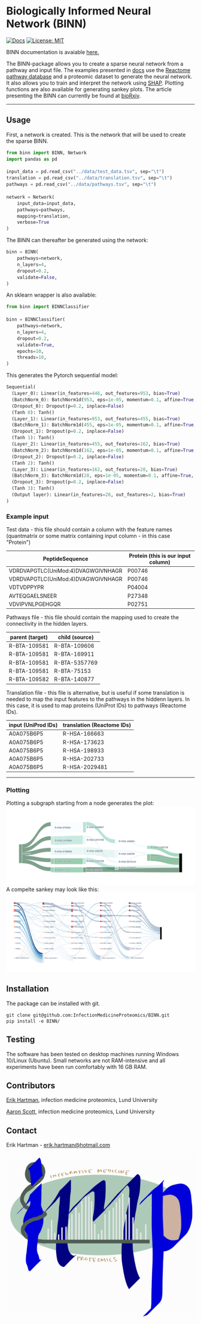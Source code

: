 # Biologically Informed Neural Network (BINN)

[![Docs](https://github.com/InfectionMedicineProteomics/BINN/actions/workflows/pages/pages-build-deployment/badge.svg)](https://github.com/InfectionMedicineProteomics/BINN/actions/workflows/pages/pages-build-deployment)
[![License: MIT](https://img.shields.io/badge/License-MIT-yellow.svg)](https://opensource.org/licenses/MIT)

BINN documentation is avaiable [here.](https://infectionmedicineproteomics.github.io/BINN/)

The BINN-package allows you to create a sparse neural network from a pathway and input file. The examples presented in [docs](<(https://infectionmedicineproteomics.github.io/BINN/)>) use the [Reactome pathway database](https://reactome.org/) and a proteomic dataset to generate the neural network. It also allows you to train and interpret the network using [SHAP](https://github.com/slundberg/shap). Plotting functions are also available for generating sankey plots. The article presenting the BINN can currently be found at [bioRxiv](https://doi.org/10.1101/2023.02.16.528807).

---

## Usage

First, a network is created. This is the network that will be used to create the sparse BINN.

```py
from binn import BINN, Network
import pandas as pd

input_data = pd.read_csv("../data/test_data.tsv", sep="\t")
translation = pd.read_csv("../data/translation.tsv", sep="\t")
pathways = pd.read_csv("../data/pathways.tsv", sep="\t")

network = Network(
    input_data=input_data,
    pathways=pathways,
    mapping=translation,
    verbose=True
)
```

The BINN can thereafter be generated using the network:

```py
binn = BINN(
    pathways=network,
    n_layers=4,
    dropout=0.2,
    validate=False,
)
```

An sklearn wrapper is also available:

```py
from binn import BINNClassifier

binn = BINNClassifier(
    pathways=network,
    n_layers=4,
    dropout=0.2,
    validate=True,
    epochs=10,
    threads=10,
)
```

This generates the Pytorch sequential model:

```py
Sequential(
  (Layer_0): Linear(in_features=446, out_features=953, bias=True)
  (BatchNorm_0): BatchNorm1d(953, eps=1e-05, momentum=0.1, affine=True, track_running_stats=True)
  (Dropout_0): Dropout(p=0.2, inplace=False)
  (Tanh 0): Tanh()
  (Layer_1): Linear(in_features=953, out_features=455, bias=True)
  (BatchNorm_1): BatchNorm1d(455, eps=1e-05, momentum=0.1, affine=True, track_running_stats=True)
  (Dropout_1): Dropout(p=0.2, inplace=False)
  (Tanh 1): Tanh()
  (Layer_2): Linear(in_features=455, out_features=162, bias=True)
  (BatchNorm_2): BatchNorm1d(162, eps=1e-05, momentum=0.1, affine=True, track_running_stats=True)
  (Dropout_2): Dropout(p=0.2, inplace=False)
  (Tanh 2): Tanh()
  (Layer_3): Linear(in_features=162, out_features=28, bias=True)
  (BatchNorm_3): BatchNorm1d(28, eps=1e-05, momentum=0.1, affine=True, track_running_stats=True)
  (Dropout_3): Dropout(p=0.2, inplace=False)
  (Tanh 3): Tanh()
  (Output layer): Linear(in_features=28, out_features=2, bias=True)
)
```

### Example input

Test data - this file should contain a column with the feature names (quantmatrix or some matrix containing input column - in this case "Protein")

| PeptideSequence                    | Protein (this is our input column) |
| ---------------------------------- | ---------------------------------- |
| VDRDVAPGTLC(UniMod:4)DVAGWGIVNHAGR | P00746                             |
| VDRDVAPGTLC(UniMod:4)DVAGWGIVNHAGR | P00746                             |
| VDTVDPPYPR                         | P04004                             |
| AVTEQGAELSNEER                     | P27348                             |
| VDVIPVNLPGEHGQR                    | P02751                             |

Pathways file - this file should contain the mapping used to create the connectivity in the hidden layers.

| parent (target) | child (source) |
| --------------- | -------------- |
| R-BTA-109581    | R-BTA-109606   |
| R-BTA-109581    | R-BTA-169911   |
| R-BTA-109581    | R-BTA-5357769  |
| R-BTA-109581    | R-BTA-75153    |
| R-BTA-109582    | R-BTA-140877   |

Translation file - this file is alternative, but is useful if some translation is needed to map the input features to the pathways in the hiddenn layers. In this case, it is used to map proteins (UniProt IDs) to pathways (Reactome IDs).

| input (UniProd IDs) | translation (Reactome IDs) |
| ------------------- | -------------------------- |
| A0A075B6P5          | R-HSA-166663               |
| A0A075B6P5          | R-HSA-173623               |
| A0A075B6P5          | R-HSA-198933               |
| A0A075B6P5          | R-HSA-202733               |
| A0A075B6P5          | R-HSA-2029481              |

---

### Plotting

Plotting a subgraph starting from a node generates the plot:
![Pathway sankey!](docs/img/subgraph_sankey.png "Pathway sankey")
A compelte sankey may look like this:
![Complete sankey!](docs/img/complete_sankey.png "Complete sankey")

## Installation

The package can be installed with git.

```
git clone git@github.com:InfectionMedicineProteomics/BINN.git
pip install -e BINN/
```

## Testing

The software has been tested on desktop machines running Windows 10/Linux (Ubuntu). Small networks are not RAM-intensive and all experiments have been run comfortably with 16 GB RAM.

## Contributors

[Erik Hartman](https://orcid.org/0000-0001-9997-2405), infection medicine proteomics, Lund University

[Aaron Scott](https://orcid.org/0000-0002-2391-6914), infection medicine proteomics, Lund University

## Contact

Erik Hartman - erik.hartman@hotmail.com

![imp](docs/img/imp_logo.png "imp")
